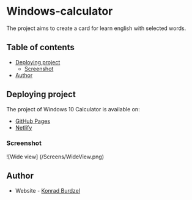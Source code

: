 # Windows-calculator

The project aims to create a card for learn english with selected words.

## Table of contents

- [Deploying project](#deploying-project)
  - [Screenshot](#screenshot)
- [Author](#author)

## Deploying project

The project of Windows 10 Calculator is available on:

- [GitHub Pages](https://github.com/konradburdzel/Fiszki)
- [Netlify](https://fiszkikb.netlify.app/)

### Screenshot

![Wide view] (/Screens/WideView.png)

## Author

- Website - [Konrad Burdzel](https://github.com/konradburdzel)
